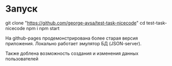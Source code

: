 # Запуск

git clone "https://github.com/george-avsa/test-task-nicecode"
cd test-task-nicecode
npm i
npm start

На github-pages продемонстрирована более старая версия приложения.
Локально работает эмулятор БД (JSON-server).

Также доблена возможность создания и изменения данных пользователей